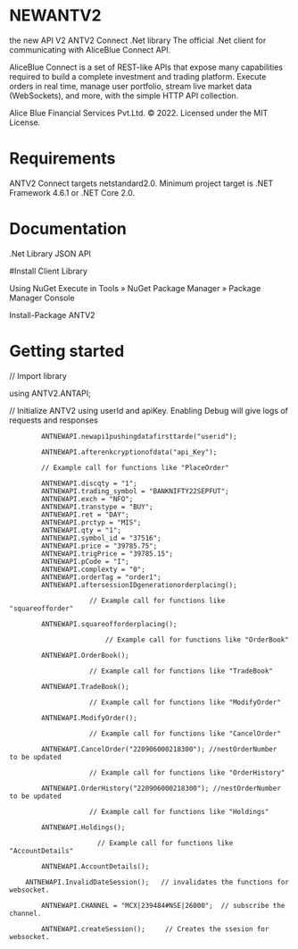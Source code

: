 # NEWANTV2

the new API V2
ANTV2 Connect .Net library
The official .Net client for communicating with AliceBlue Connect API.

AliceBlue Connect is a set of REST-like APIs that expose many capabilities required to build a complete investment and trading platform. Execute orders in real time, manage user portfolio, stream live market data (WebSockets), and more, with the simple HTTP API collection.

Alice Blue Financial Services Pvt.Ltd. © 2022. Licensed under the MIT License.

# Requirements
ANTV2 Connect targets netstandard2.0. Minimum project target is .NET Framework 4.6.1 or .NET Core 2.0.

# Documentation
.Net Library
JSON API


#Install Client Library

Using NuGet
Execute in Tools » NuGet Package Manager » Package Manager Console

Install-Package ANTV2

# Getting started

// Import library

using ANTV2.ANTAPI;

// Initialize ANTV2 using userId and apiKey. Enabling Debug will give logs of requests and responses

            ANTNEWAPI.newapi1pushingdatafirsttarde("userid");   
            
            ANTNEWAPI.afterenkcryptionofdata("api_Key");
            
            // Example call for functions like "PlaceOrder"
            
            ANTNEWAPI.discqty = "1";
            ANTNEWAPI.trading_symbol = "BANKNIFTY22SEPFUT";
            ANTNEWAPI.exch = "NFO";
            ANTNEWAPI.transtype = "BUY";
            ANTNEWAPI.ret = "DAY";
            ANTNEWAPI.prctyp = "MIS";
            ANTNEWAPI.qty = "1";
            ANTNEWAPI.symbol_id = "37516";
            ANTNEWAPI.price = "39785.75";
            ANTNEWAPI.trigPrice = "39785.15";
            ANTNEWAPI.pCode = "I";
            ANTNEWAPI.complexty = "0";
            ANTNEWAPI.orderTag = "order1";
            ANTNEWAPI.aftersessionIDgenerationorderplacing();
						
						// Example call for functions like "squareofforder"
						
            ANTNEWAPI.squareofforderplacing();
						
					        // Example call for functions like "OrderBook"
							
            ANTNEWAPI.OrderBook();
						
						// Example call for functions like "TradeBook"
						
            ANTNEWAPI.TradeBook();
						
						// Example call for functions like "ModifyOrder"
						
            ANTNEWAPI.ModifyOrder();
						
						// Example call for functions like "CancelOrder"
						
            ANTNEWAPI.CancelOrder("220906000218300"); //nestOrderNumber  to be updated 
						
						// Example call for functions like "OrderHistory" 
						
            ANTNEWAPI.OrderHistory("220906000218300"); //nestOrderNumber  to be updated 
						
						// Example call for functions like "Holdings"
						
            ANTNEWAPI.Holdings();
						
					      // Example call for functions like "AccountDetails"
							
            ANTNEWAPI.AccountDetails();
	    
	    ANTNEWAPI.InvalidDateSession();   // invalidates the functions for websocket.
	    
            ANTNEWAPI.CHANNEL = "MCX|239484#NSE|26000";  // subscribe the channel.
	    
            ANTNEWAPI.createSession();     // Creates the ssesion for websocket.
						



        
    

